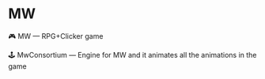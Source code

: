 <h1>MW</h1>

🎮 MW — RPG+Clicker game

🕹️ MwConsortium — Engine for MW and it animates all the animations in the game
